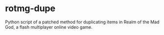 # rotmg-dupe
Python script of a patched method for duplicating items in Realm of the Mad God, a flash multiplayer online video game.
